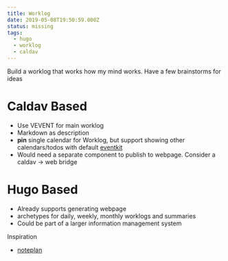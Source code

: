 ```yaml
---
title: Worklog
date: 2019-05-08T19:50:59.000Z
status: missing
tags:
  - hugo
  - worklog
  - caldav
---
```


Build a worklog that works how my mind works. Have a few brainstorms for ideas

# Caldav Based

- Use VEVENT for main worklog
- Markdown as description
- **pin** single calendar for Worklog, but support showing other calendars/todos with default [eventkit]
- Would need a separate component to publish to webpage. Consider a caldav -> web bridge

# Hugo Based

- Already supports generating webpage
- archetypes for daily, weekly, monthly worklogs and summaries
- Could be part of a larger information management system

Inspiration

- [noteplan]

[eventkit]: https://developer.apple.com/documentation/eventkit#
[noteplan]: https://noteplan.co/
